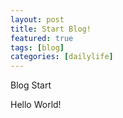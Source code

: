 ```yaml
---
layout: post
title: Start Blog!
featured: true
tags: [blog]
categories: [dailylife]
---
```


Blog Start

Hello World!